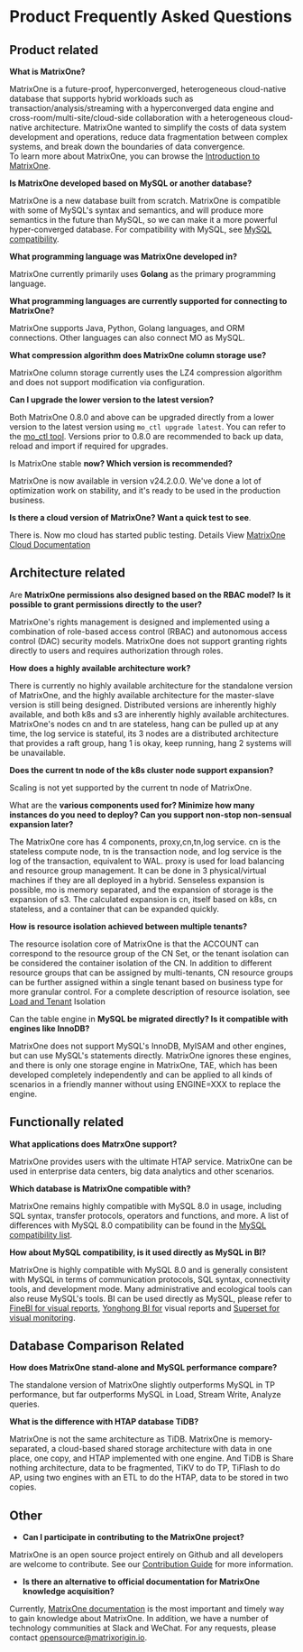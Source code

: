 # Product Frequently Asked Questions

## Product related

**What is MatrixOne?**

MatrixOne is a future-proof, hyperconverged, heterogeneous cloud-native database that supports hybrid workloads such as transaction/analysis/streaming with a hyperconverged data engine and cross-room/multi-site/cloud-side collaboration with a heterogeneous cloud-native architecture. MatrixOne wanted to simplify the costs of data system development and operations, reduce data fragmentation between complex systems, and break down the boundaries of data convergence.  
To learn more about MatrixOne, you can browse the [Introduction to MatrixOne](../Overview/matrixone-introduction.md).

**Is MatrixOne developed based on MySQL or another database?**

 MatrixOne is a new database built from scratch. MatrixOne is compatible with some of MySQL's syntax and semantics, and will produce more semantics in the future than MySQL, so we can make it a more powerful hyper-converged database. For compatibility with MySQL, see [MySQL compatibility](../Overview/feature/mysql-compatibility.md).

**What programming language was MatrixOne developed in?**

MatrixOne currently primarily uses **Golang** as the primary programming language.

**What programming languages are currently supported for connecting to MatrixOne?**

MatrixOne supports Java, Python, Golang languages, and ORM connections. Other languages can also connect MO as MySQL.

**What compression algorithm does MatrixOne column storage use?**

MatrixOne column storage currently uses the LZ4 compression algorithm and does not support modification via configuration.

**Can I upgrade the lower version to the latest version?**

Both MatrixOne 0.8.0 and above can be upgraded directly from a lower version to the latest version using `mo_ctl upgrade latest`. You can refer to the [mo\_ctl tool](../Maintain/mo_ctl.md). Versions prior to 0.8.0 are recommended to back up data, reload and import if required for upgrades.

Is MatrixOne stable **now? Which version is recommended?**

MatrixOne is now available in version v24.2.0.0. We've done a lot of optimization work on stability, and it's ready to be used in the production business.

**Is there a cloud version of MatrixOne? Want a quick test to see**.

There is. Now mo cloud has started public testing. Details View [MatrixOne Cloud Documentation](https://docs.matrixorigin.cn/zh/matrixonecloud/MatrixOne-Cloud/Get-Started/quickstart/)

## Architecture related

Are **MatrixOne permissions also designed based on the RBAC model? Is it possible to grant permissions directly to the user?**

MatrixOne's rights management is designed and implemented using a combination of role-based access control (RBAC) and autonomous access control (DAC) security models. MatrixOne does not support granting rights directly to users and requires authorization through roles.

**How does a highly available architecture work?**

There is currently no highly available architecture for the standalone version of MatrixOne, and the highly available architecture for the master-slave version is still being designed. Distributed versions are inherently highly available, and both k8s and s3 are inherently highly available architectures. MatrixOne's nodes cn and tn are stateless, hang can be pulled up at any time, the log service is stateful, its 3 nodes are a distributed architecture that provides a raft group, hang 1 is okay, keep running, hang 2 systems will be unavailable.

**Does the current tn node of the k8s cluster node support expansion?**

Scaling is not yet supported by the current tn node of MatrixOne.

What are the **various components used for? Minimize how many instances do you need to deploy? Can you support non-stop non-sensual expansion later?**

The MatrixOne core has 4 components, proxy,cn,tn,log service. cn is the stateless compute node, tn is the transaction node, and log service is the log of the transaction, equivalent to WAL. proxy is used for load balancing and resource group management. It can be done in 3 physical/virtual machines if they are all deployed in a hybrid. Senseless expansion is possible, mo is memory separated, and the expansion of storage is the expansion of s3. The calculated expansion is cn, itself based on k8s, cn stateless, and a container that can be expanded quickly.

 **How is resource isolation achieved between multiple tenants?**

The resource isolation core of MatrixOne is that the ACCOUNT can correspond to the resource group of the CN Set, or the tenant isolation can be considered the container isolation of the CN. In addition to different resource groups that can be assigned by multi-tenants, CN resource groups can be further assigned within a single tenant based on business type for more granular control. For a complete description of resource isolation, see [Load and Tenant](../Deploy/mgmt-cn-group-using-proxy.md) Isolation

Can the table engine in **MySQL be migrated directly? Is it compatible with engines like InnoDB?**

MatrixOne does not support MySQL's InnoDB, MyISAM and other engines, but can use MySQL's statements directly. MatrixOne ignores these engines, and there is only one storage engine in MatrixOne, TAE, which has been developed completely independently and can be applied to all kinds of scenarios in a friendly manner without using ENGINE=XXX to replace the engine.

## Functionally related

**What applications does MatrxOne support?**

  MatrixOne provides users with the ultimate HTAP service. MatrixOne can be used in enterprise data centers, big data analytics and other scenarios.

**Which database is MatrixOne compatible with?**

MatrixOne remains highly compatible with MySQL 8.0 in usage, including SQL syntax, transfer protocols, operators and functions, and more. A list of differences with MySQL 8.0 compatibility can be found in the [MySQL compatibility list](../Overview/feature/mysql-compatibility.md).

**How about MySQL compatibility, is it used directly as MySQL in BI?**

MatrixOne is highly compatible with MySQL 8.0 and is generally consistent with MySQL in terms of communication protocols, SQL syntax, connectivity tools, and development mode. Many administrative and ecological tools can also reuse MySQL's tools. BI can be used directly as MySQL, please refer to [FineBI for visual reports](../Develop/Ecological-Tools/BI-Connection/FineBI-connection.md), [Yonghong BI for](../Develop/Ecological-Tools/BI-Connection/yonghong-connection.md) visual reports and [Superset for visual monitoring](../Develop/Ecological-Tools/BI-Connection/Superset-connection.md).

## Database Comparison Related

**How does MatrixOne stand-alone and MySQL performance compare?**

The standalone version of MatrixOne slightly outperforms MySQL in TP performance, but far outperforms MySQL in Load, Stream Write, Analyze queries.

**What is the difference with HTAP database TiDB?**

MatrixOne is not the same architecture as TiDB. MatrixOne is memory-separated, a cloud-based shared storage architecture with data in one place, one copy, and HTAP implemented with one engine. And TiDB is Share nothing architecture, data to be fragmented, TiKV to do TP, TiFlash to do AP, using two engines with an ETL to do the HTAP, data to be stored in two copies.

## Other

* **Can I participate in contributing to the MatrixOne project?**

MatrixOne is an open source project entirely on Github and all developers are welcome to contribute. See our [Contribution Guide](../Contribution-Guide/make-your-first-contribution.md) for more information.

* **Is there an alternative to official documentation for MatrixOne knowledge acquisition?**

Currently, [MatrixOne documentation](https://docs.matrixorigin.cn) is the most important and timely way to gain knowledge about MatrixOne. In addition, we have a number of technology communities at Slack and WeChat. For any requests, please contact [opensource@matrixorigin.io](mailto:opensource@matrixorigin.io).
